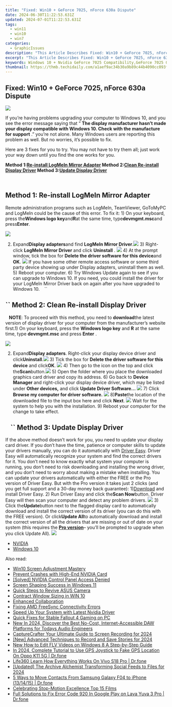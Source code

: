```yaml
---
title: "Fixed: Win10 + GeForce 7025, nForce 630a Dispute"
date: 2024-06-30T11:22:53.631Z
updated: 2024-07-01T11:22:53.631Z
tags:
  - win11
  - win10
  - win7
categories:
  - GraphicIssues
description: "This Article Describes Fixed: Win10 + GeForce 7025, nForce 630a Dispute"
excerpt: "This Article Describes Fixed: Win10 + GeForce 7025, nForce 630a Dispute"
keywords: Windows 10 + Nvidia GeForce 7025 Compatibility,GeForce 7025 Graphics Card nForce Chipset Support,NForce 630a Windows 10 GPU Driver Update Guide,Nvidia Graphics Driver for nForce 630a (Win10),NForce 630a Windows 10 + GeForce Graphics Dispute,Troubleshooting Windows 10 + GeForce 7025 Chipset Compatibility,fixed win10 geforce 7025 nforce 630a dispute
thumbnail: https://thmb.techidaily.com/a1aef9ac34b30a9b89c44b4090cc093f70a661d81b3d63d1adb081d4443463d3.jpg
---
```


## Fixed: Win10 + GeForce 7025, nForce 630a Dispute

![](https://images.drivereasy.com/wp-content/uploads/2017/10/img_59daf736e8e19.jpg)

 If you’re having problems upgrading your computer to Windows 10, and you see the error message saying that “ **The display manufacturer hasn’t made your display compatible with Windows 10\. Check with the manufacture for support** .” you’re not alone. Many Windows users are reporting this problem as well. But no worries, it’s possible to fix.

Here are 3 fixes for you to try. You may not have to try them all; just work your way down until you find the one works for you.

 **Method 1:[Re-install LogMeIn Mirror Adapter](#m1) Method 2:[Clean Re-install Display Driver](#m2) Method 3:[Update Display Driver](#m3)**

```` ````

## Method 1: Re-install LogMeIn Mirror Adapter

Remote administration programs such as LogMeIn, TeamViewer, GoToMyPC and LogMeIn could be the cause of this error. To fix it: 1) On your keyboard, press the**Windows logo key**and**R**at the same time, type**devmgmt.msc**and press**Enter**.

![](https://images.drivereasy.com/wp-content/uploads/2017/10/img_59daf96a24dba.png)

2) Expand**Display adapters**and find **LogMeIn Mirror Driver**.![](https://images.drivereasy.com/wp-content/uploads/2016/07/img_5795c85651576.png) 3) Right-click **LogMeIn Mirror Driver** and click **Uninstall** . ![](https://images.drivereasy.com/wp-content/uploads/2016/07/img_5795c8b394548.png) 4) At the prompt window, tick the box for **Delete the driver software for this device**and **OK**. ![](https://images.drivereasy.com/wp-content/uploads/2016/07/img_5795c8e56537f.png) If you have some other remote access software or some third party device showing up under Display adapters, uninstall them as well. 5) Reboot your computer. 6) Try Windows Update again to see if you can upgrade to Windows 10\. If you need, you could install the driver for your LogMeIn Mirror Driver back on again after you have upgraded to Windows 10\. ```` ```` ``

## ``  Method 2: Clean Re-install Display Driver

```` ```` **NOTE**: To proceed with this method, you need to **download**the latest version of display driver for your computer from the manufacturer’s website first.1) On your keyboard, press the **Windows logo key** and **R** at the same time, type **devmgmt.msc** and press **Enter** .

![](https://images.drivereasy.com/wp-content/uploads/2017/10/img_59daf96a24dba.png)

2) Expand**Display adapters**. Right-click your display device driver and click**Uninstall**.![](https://images.drivereasy.com/wp-content/uploads/2016/07/img_5796d58e3edbb.png) 3) Tick the box for **Delete the driver software for this device** and click**OK**. ![](https://images.drivereasy.com/wp-content/uploads/2016/07/img_5796d5f49d3d4.png) 4) Then go to the icon on the top and click the**Scan**button.![](https://images.drivereasy.com/wp-content/uploads/2016/07/img_5796d64350fba.png) 5) Open the folder where you place the downloaded graphics card driver and copy its address. 6) Go back to **Device Manager**  and right-click your display device driver,  which may be listed under **Other devices,** and click **Update Driver Software…** ![](https://images.drivereasy.com/wp-content/uploads/2016/07/img_5796dabe1fa4f.png) 7) Click **Browse my computer for driver software.** ![](https://images.drivereasy.com/wp-content/uploads/2016/07/img_5796dacf00084.png) 8)**Paste**the location of the downloaded file to the input box here and click **Next**. ![](https://images.drivereasy.com/wp-content/uploads/2016/07/img_5796dbeb0cb49.png)  Wait for the system to help you with the installation. 9) Reboot your computer for the change to take effect.

## ```` ```` ``  Method 3: Update Display Driver

If the above method doesn’t work for you, you need to update your display card driver. If you don’t have the time, patience or computer skills to update your drivers manually, you can do it automatically with [Driver Easy](https://tools.techidaily.com/drivereasy/download/). Driver Easy will automatically recognize your system and find the correct drivers for it. You don’t need to know exactly what system your computer is running, you don’t need to risk downloading and installing the wrong driver, and you don’t need to worry about making a mistake when installing. You can update your drivers automatically with either the FREE or the Pro version of Driver Easy. But with the Pro version it takes just 2 clicks (and you get full support and a 30-day money back guarantee): 1)[Download](https://tools.techidaily.com/drivereasy/download/) and install Driver Easy. 2) Run Driver Easy and click the**Scan Now**button. Driver Easy will then scan your computer and detect any problem drivers. ![](https://images.drivereasy.com/wp-content/uploads/2017/04/img_58f0869bdce5d.png) 3) Click the**Update**button next to the flagged display card to automatically download and install the correct version of its driver (you can do this with the FREE version). Or click**Update All**to automatically download and install the correct version of all the drivers that are missing or out of date on your system (this requires the [**Pro version**](https://tools.techidaily.com/drivereasy/download/)– you’ll be prompted to upgrade when you click Update All). ![](https://images.drivereasy.com/wp-content/uploads/2017/04/img_58f0884f08079.jpg)

* [NVIDIA](https://tools.techidaily.com/drivereasy/download/)
* [Windows 10](https://tools.techidaily.com/drivereasy/download/)

<ins class="adsbygoogle"
     style="display:block"
     data-ad-format="autorelaxed"
     data-ad-client="ca-pub-7571918770474297"
     data-ad-slot="1223367746"></ins>



<ins class="adsbygoogle"
     style="display:block"
     data-ad-client="ca-pub-7571918770474297"
     data-ad-slot="8358498916"
     data-ad-format="auto"
     data-full-width-responsive="true"></ins>

<span class="atpl-alsoreadstyle">Also read:</span>
<div><ul>
<li><a href="https://graphic-issues.techidaily.com/win10-screen-adjustment-mastery/"><u>Win10 Screen Adjustment Mastery</u></a></li>
<li><a href="https://graphic-issues.techidaily.com/prevent-crashes-with-high-end-nvidia-card/"><u>Prevent Crashes with High-End NVIDIA Card</u></a></li>
<li><a href="https://graphic-issues.techidaily.com/solved-nvidia-control-panel-access-denied/"><u>[Solved] NVIDIA Control Panel Access Denied</u></a></li>
<li><a href="https://graphic-issues.techidaily.com/screen-shaping-success-in-windows-11/"><u>Screen Shaping Success in Windows 11</u></a></li>
<li><a href="https://graphic-issues.techidaily.com/quick-steps-to-revive-asus-camera/"><u>Quick Steps to Revive ASUS Camera</u></a></li>
<li><a href="https://graphic-issues.techidaily.com/contract-window-sizing-in-win-10/"><u>Contract Window Sizing in WIN 10</u></a></li>
<li><a href="https://graphic-issues.techidaily.com/enhanced-collaboration/"><u>Enhanced Collaboration</u></a></li>
<li><a href="https://graphic-issues.techidaily.com/fixing-amd-freesync-connectivity-errors/"><u>Fixing AMD FreeSync Connectivity Errors</u></a></li>
<li><a href="https://graphic-issues.techidaily.com/speed-up-your-system-with-latest-nvidia-driver/"><u>Speed Up Your System with Latest Nvidia Driver</u></a></li>
<li><a href="https://graphic-issues.techidaily.com/quick-fixes-for-stable-fallout-4-gaming-on-pc/"><u>Quick Fixes for Stable Fallout 4 Gaming on PC</u></a></li>
<li><a href="https://sound-optimizing.techidaily.com/new-in-2024-discover-the-best-no-cost-internet-accessible-daw-platforms-for-todays-audio-engineers/"><u>New In 2024, Discover the Best No-Cost, Internet-Accessible DAW Platforms for Todays Audio Engineers</u></a></li>
<li><a href="https://screen-video-capture.techidaily.com/capturecrafter-your-ultimate-guide-to-screen-recording-for-2024/"><u>CaptureCrafter  Your Ultimate Guide to Screen Recording for 2024</u></a></li>
<li><a href="https://instagram-videos.techidaily.com/new-advanced-techniques-to-record-and-save-stories-for-2024/"><u>[New] Advanced Techniques to Record and Save Stories for 2024</u></a></li>
<li><a href="https://ai-driven-video-production.techidaily.com/new-how-to-edit-flv-videos-on-windows-8-a-step-by-step-guide/"><u>New How to Edit FLV Videos on Windows 8 A Step-by-Step Guide</u></a></li>
<li><a href="https://review-topics.techidaily.com/in-2024-complete-tutorial-to-use-gps-joystick-to-fake-gps-location-on-oppo-k11-5g-drfone-by-drfone-virtual-android/"><u>In 2024, Complete Tutorial to Use GPS Joystick to Fake GPS Location On Oppo K11 5G | Dr.fone</u></a></li>
<li><a href="https://fake-location.techidaily.com/life360-learn-how-everything-works-on-vivo-s18-pro-drfone-by-drfone-virtual-android/"><u>Life360 Learn How Everything Works On Vivo S18 Pro | Dr.fone</u></a></li>
<li><a href="https://facebook-video-content.techidaily.com/updated-the-archive-alchemist-transforming-social-feeds-to-files-for-2024/"><u>[Updated] The Archive Alchemist  Transforming Social Feeds to Files for 2024</u></a></li>
<li><a href="https://blog-min.techidaily.com/5-ways-to-move-contacts-from-samsung-galaxy-f04-to-iphone-131415-drfone-by-drfone-transfer-from-android-transfer-from-android/"><u>5 Ways to Move Contacts From Samsung Galaxy F04 to iPhone (13/14/15) | Dr.fone</u></a></li>
<li><a href="https://extra-resources.techidaily.com/celebrating-stop-motion-excellence-top-15-films/"><u>Celebrating Stop-Motion Excellence  Top 15 Films</u></a></li>
<li><a href="https://howto.techidaily.com/full-solutions-to-fix-error-code-920-in-google-play-on-lava-yuva-3-pro-drfone-by-drfone-fix-android-problems-fix-android-problems/"><u>Full Solutions to Fix Error Code 920 In Google Play on Lava Yuva 3 Pro | Dr.fone</u></a></li>
</ul></div>
